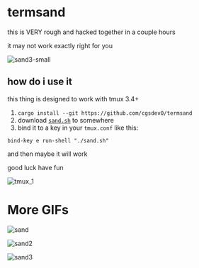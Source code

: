 # termsand

this is VERY rough and hacked together in a couple hours

it may not work exactly right for you

![sand3-small](https://github.com/user-attachments/assets/3763fef3-3ba6-4532-887e-f5a61fe2b221)

## how do i use it

this thing is designed to work with tmux 3.4+

1. `cargo install --git https://github.com/cgsdev0/termsand`
2. download [`sand.sh`](https://github.com/cgsdev0/termsand/blob/main/sand.sh) to somewhere
3. bind it to a key in your `tmux.conf` like this:
```
bind-key e run-shell "./sand.sh"
```

and then maybe it will work

good luck have fun

![tmux_1](https://github.com/user-attachments/assets/42ade40d-b944-4e6c-9313-48a159045b1f)

# More GIFs

![sand](https://github.com/user-attachments/assets/fbaa4c60-1f19-4795-9bee-2b7d9a2c23be)

![sand2](https://github.com/user-attachments/assets/de13ac09-a753-44c7-8557-eb81a95f1788)

![sand3](https://github.com/user-attachments/assets/63757ff1-14e7-42ab-8132-c9c339c449ca)
